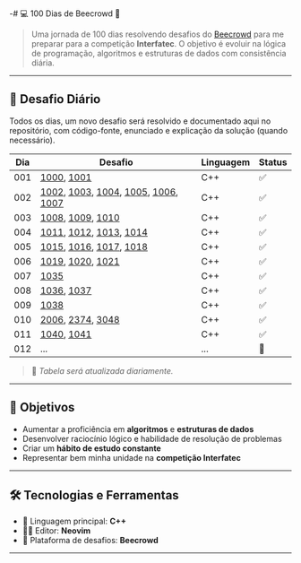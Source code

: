 -# 💻 100 Dias de Beecrowd 🚀

> Uma jornada de 100 dias resolvendo desafios do [Beecrowd](https://www.beecrowd.com.br) para me preparar para a competição **Interfatec**. O objetivo é evoluir na lógica de programação, algoritmos e estruturas de dados com consistência diária.

---

## 📅 Desafio Diário

Todos os dias, um novo desafio será resolvido e documentado aqui no repositório, com código-fonte, enunciado e explicação da solução (quando necessário).

| Dia | Desafio | Linguagem | Status |
|-----|---------|-----------|--------|
| 001  | [1000](./dia001/1000.cpp), [1001](./dia001/1001.cpp) | C++ | ✅ |
| 002  | [1002](./dia002/1002.cpp), [1003](./dia002/1003.cpp), [1004](./dia002/1004.cpp), [1005](./dia002/1005.cpp), [1006](./dia002/1006.cpp), [1007](./dia002/1007.cpp)     | C++       | ✅ |
| 003  | [1008](./dia003/1008.cpp), [1009](./dia003/1009.cpp), [1010](./dia003/1010.cpp)     | C++       | ✅ |
| 004  | [1011](./dia004/1011.cpp), [1012](dia004/1012.cpp), [1013](dia004/1013.cpp), [1014](./dia004/1014.cpp) | C++ |✅ |
| 005  | [1015](./dia005/1015.cpp), [1016](./dia005/1016.cpp), [1017](./dia005/1017.cpp), [1018](./dia005/1018.cpp) | C++ |✅ |
| 006  | [1019](./dia006/1019.cpp), [1020](./dia006/1020.cpp), [1021](./dia006/1021.cpp) | C++ |✅ |
| 007  | [1035](./dia007/1035.cpp) | C++ |✅ |
| 008  | [1036](./dia008/1036.cpp), [1037](./dia008/1037.cpp) | C++ |✅ |
| 009  | [1038](./dia009/1038.cpp) | C++ |✅ |
| 010  | [2006](./dia010/2006.cpp), [2374](./dia010/2374.cpp), [3048](./dia010/3048.cpp) | C++ |✅ |
| 011  | [1040](./dia011/1040.cpp), [1041](./dia011/1041.cpp) | C++ |✅ |
| 012  | ... | ... |🔄 |

> 📌 *Tabela será atualizada diariamente.*

---

## 🧠 Objetivos

- Aumentar a proficiência em **algoritmos** e **estruturas de dados**
- Desenvolver raciocínio lógico e habilidade de resolução de problemas
- Criar um **hábito de estudo constante**
- Representar bem minha unidade na **competição Interfatec**

---

## 🛠️ Tecnologias e Ferramentas

- 📘 Linguagem principal: **C++**
- 👨‍💻 Editor: **Neovim**
- 🔎 Plataforma de desafios: **Beecrowd**

---
